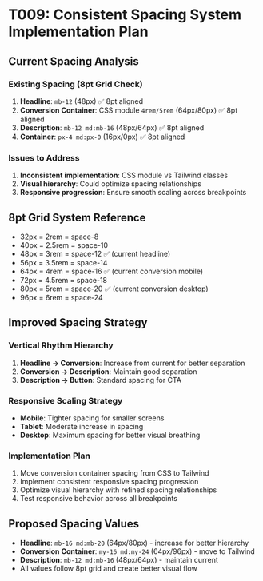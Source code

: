 # T009: Consistent Spacing System Implementation Plan

## Current Spacing Analysis

### Existing Spacing (8pt Grid Check)

1. **Headline**: `mb-12` (48px) ✅ 8pt aligned
2. **Conversion Container**: CSS module `4rem/5rem` (64px/80px) ✅ 8pt aligned
3. **Description**: `mb-12 md:mb-16` (48px/64px) ✅ 8pt aligned
4. **Container**: `px-4 md:px-0` (16px/0px) ✅ 8pt aligned

### Issues to Address

1. **Inconsistent implementation**: CSS module vs Tailwind classes
2. **Visual hierarchy**: Could optimize spacing relationships
3. **Responsive progression**: Ensure smooth scaling across breakpoints

## 8pt Grid System Reference

- 32px = 2rem = space-8
- 40px = 2.5rem = space-10
- 48px = 3rem = space-12 ✅ (current headline)
- 56px = 3.5rem = space-14
- 64px = 4rem = space-16 ✅ (current conversion mobile)
- 72px = 4.5rem = space-18
- 80px = 5rem = space-20 ✅ (current conversion desktop)
- 96px = 6rem = space-24

## Improved Spacing Strategy

### Vertical Rhythm Hierarchy

1. **Headline → Conversion**: Increase from current for better separation
2. **Conversion → Description**: Maintain good separation
3. **Description → Button**: Standard spacing for CTA

### Responsive Scaling Strategy

- **Mobile**: Tighter spacing for smaller screens
- **Tablet**: Moderate increase in spacing
- **Desktop**: Maximum spacing for better visual breathing

### Implementation Plan

1. Move conversion container spacing from CSS to Tailwind
2. Implement consistent responsive spacing progression
3. Optimize visual hierarchy with refined spacing relationships
4. Test responsive behavior across all breakpoints

## Proposed Spacing Values

- **Headline**: `mb-16 md:mb-20` (64px/80px) - increase for better hierarchy
- **Conversion Container**: `my-16 md:my-24` (64px/96px) - move to Tailwind
- **Description**: `mb-12 md:mb-16` (48px/64px) - maintain current
- All values follow 8pt grid and create better visual flow
